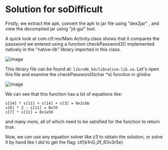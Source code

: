 # Solution for soDifficult

Firstly, we extract the apk, convert the apk to jar file using "dex2jar" , and view the decompiled jar using "jd-gui" tool.

A quick look at com.ctf.rev/Main Activity.class shows that it compares the password we entered using a function checkPassword3() implemented
natively in the "native-lib" library imported in this class. 

![image](https://user-images.githubusercontent.com/73381089/167371145-a59220da-4c42-43ca-8454-c80f95f635c2.png)

This library file can be found at: `lib/x86_64/libnative-lib.so`. Let's open this file and examine the checkPassword3(char *s) function in ghidra:

![image](https://user-images.githubusercontent.com/73381089/167373874-c4b87fcb-f42f-4190-acc7-c253b6214ad3.png)

We can see that this function has a lot of equations like:
```
s[14] * s[11] + s[14] + s[3] = 0x2cbb
s[6] * 2 - s[11] = 0x7d
s[7] * s[11] = 0x1a59 
```
and many more, all of which need to be satisfied for the function to return true. 

Now, we can use any equation solver like z3 to obtain the solution, or solve it by hand like I did to get the flag: ctf{k1nG_0f_R3v3r5e}
